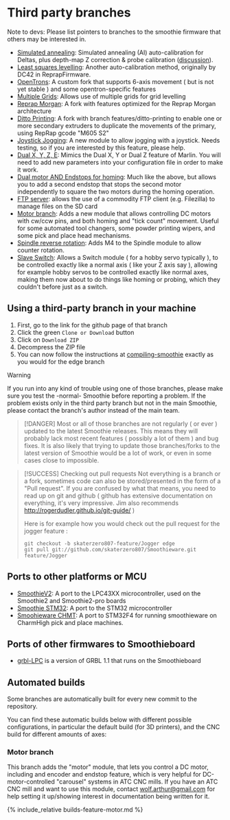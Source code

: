 
# Third party branches

Note to devs: Please list pointers to branches to the smoothie firmware that others may be interested in.

- [Simulated annealing](https://github.com/626Pilot/Smoothieware): Simulated annealing (AI) auto-calibration for Deltas, plus depth-map Z correction & probe calibration ([discussion](http://forum.seemecnc.com/viewtopic.php?f=82&t=7640&p=62978)).
- [Least squares levelling](https://github.com/purplefabr/SmoothiewareLSQ): Another auto-calibration method, originally by DC42 in ReprapFirmware.
- [OpenTrons](https://github.com/OpenTrons/SmoothiewareOT): A custom fork that supports 6-axis movement ( but is not yet stable ) and some opentron-specific features
- [Multiple Grids](https://github.com/pyjamasam/Smoothieware): Allows use of multiple grids for grid levelling
- [Reprap Morgan](https://github.com/RepRapMorgan/Smoothieware): A fork with features optimized for the Reprap Morgan architecture
- [Ditto Printing](https://github.com/RTimothyEdwards/Smoothieware): A fork with branch features/ditto-printing to enable one or more secondary extruders to duplicate the movements of the primary, using RepRap gcode "M605 S2"
- [Joystick Jogging](https://groups.google.com/forum/#!topic/smoothie-dev/fWqX3zo7EPo): A new module to allow jogging with a joystick. Needs testing, so if you are interested by this feature, please help.
- [Dual X, Y, Z, E](https://github.com/3DMS/Smoothieware): Mimics the Dual X, Y or Dual Z feature of Marlin. You will need to add new parameters into your configuration file in order to make it work.
- [Dual motor AND Endstops for homing](https://github.com/Smoothieware/Smoothieware/pull/1431): Much like the above, but allows you to add a second endstop that stops the second motor independently to square the two motors during the homing operation. 
- [FTP server](https://github.com/DavidJRobertson/Smoothieware/tree/ftp-server): allows the use of a commodity FTP client (e.g. Filezilla) to manage files on the SD card
- [Motor branch](https://github.com/Smoothieware/Smoothieware/tree/feature/motor): Adds a new module that allows controlling DC motors with cw/ccw pins, and both homing and "tick count" movement. Useful for some automated tool changers, some powder printing wipers, and some pick and place head mechanisms.
- [Spindle reverse rotation](https://github.com/Smoothieware/Smoothieware/tree/feature/slaveswitch): Adds M4 to the Spindle module to allow counter rotation.
- [Slave Switch](https://github.com/Smoothieware/Smoothieware/tree/feature/slaveswitch): Allows a Switch module ( for a hobby servo typically ), to be controlled exactly like a normal axis ( like your Z axis say ), allowing for example hobby servos to be controlled exactly like normal axes, making them now about to do things like homing or probing, which they couldn't before just as a switch.

## Using a third-party branch in your machine
1. First, go to the link for the github page of that branch
2. Click the green `Clone or Download` button
3. Click on `Download ZIP`
4. Decompress the ZIP file
5. You can now follow the instructions at [compiling-smoothie](http://smoothieware.org/compiling-smoothie.md) exactly as you would for the edge branch

> [!WARNING]
> If you run into any kind of trouble using one of those branches, please make sure you test the -normal- Smoothie before reporting a problem. If the problem exists only in the third party branch but not in the main Smoothie, please contact the branch's author instead of the main team.

> [!DANGER]
> Most or all of those branches are not regularly ( or ever ) updated to the latest Smoothie releases. This means they will probably lack most recent features ( possibly a lot of them ) and bug fixes. 
> It is also likely that trying to update those branches/forks to the latest version of Smoothie would be a lot of work, or even in some cases close to impossible.

> [!SUCCESS]
> Checking out pull requests
> Not everything is a branch or a fork, sometimes code can also be stored/presented in the form of a "Pull request". 
> If you are confused by what that means, you need to read up on git and github ( github has extensive documentation on everything, it's very impressive. Jim also recommends http://rogerdudler.github.io/git-guide/ )
> 
> Here is for example how you would check out the pull request for the jogger feature : 
> 
> ```
> git checkout -b skaterzero807-feature/Jogger edge
> git pull git://github.com/skaterzero807/Smoothieware.git feature/Jogger
> ```

## Ports to other platforms or MCU
- [SmoothieV2](https://github.com/Smoothieware/SmoothieV2): A port to the LPC43XX microcontroller, used on the Smoothie2 and Smoothie2-pro boards
- [Smoothie STM32](https://github.com/clementleger/Smoothieware-STM32): A port to the STM32 microcontroller
- [Smoohieware CHMT](https://github.com/mattthebaker/Smoothieware-CHMT): A port to STM32F4 for running smoothieware on CharmHigh pick and place machines.

## Ports of other firmwares to Smoothieboard
- [grbl-LPC](https://github.com/gnea/grbl-LPC) is a version of GRBL 1.1 that runs on the Smoothieboard

## Automated builds

Some branches are automatically built for every new commit to the repository. 

You can find these automatic builds below with different possible configurations, in particular the default build (for 3D printers), and the CNC build for different amounts of axes:

### Motor branch

This branch adds the "motor" module, that lets you control a DC motor, including and encoder and endstop feature, which is very helpful for DC-motor-controlled "carousel" systems in ATC CNC mills. If you have an ATC CNC mill and want to use this module, contact wolf.arthur@gmail.com for help setting it up/showing interest in documentation being written for it.

{% include_relative builds-feature-motor.md %}
